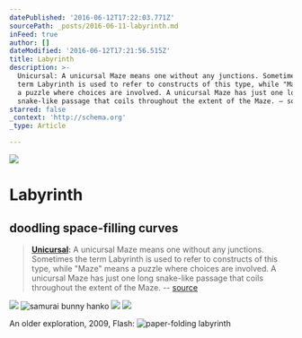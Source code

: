 ```yaml
---
datePublished: '2016-06-12T17:22:03.771Z'
sourcePath: _posts/2016-06-11-labyrinth.md
inFeed: true
author: []
dateModified: '2016-06-12T17:21:56.515Z'
title: Labyrinth
description: >-
  Unicursal: A unicursal Maze means one without any junctions. Sometimes the
  term Labyrinth is used to refer to constructs of this type, while "Maze" means
  a puzzle where choices are involved. A unicursal Maze has just one long
  snake-like passage that coils throughout the extent of the Maze. – source
starred: false
_context: 'http://schema.org'
_type: Article

---
```

![](https://the-grid-user-content.s3-us-west-2.amazonaws.com/39e7e7b0-fc9b-417d-adc2-934005a35923.jpg)

# Labyrinth

## doodling space-filling curves

> **[Unicursal][0]:** A unicursal Maze means one without any junctions. Sometimes the term Labyrinth is used to refer to constructs of this type, while "Maze" means a puzzle where choices are involved. A unicursal Maze has just one long snake-like passage that coils throughout the extent of the Maze. -- [source][1]

![](https://the-grid-user-content.s3-us-west-2.amazonaws.com/9ec24933-8204-4eb1-bbd9-c59c0e416a5b.jpg)
![samurai bunny hanko](https://s3-us-west-2.amazonaws.com/the-grid-img/p/635ce4844a2198bd7daeb2e9f9c17f5a2018dd65.jpg)
![](https://s3-us-west-2.amazonaws.com/the-grid-img/p/08e3445b7b5421b5e956f7c7a54680b43bae3491.jpg)
![](https://the-grid-user-content.s3-us-west-2.amazonaws.com/71bbc08b-0732-4d8b-a67d-2db1f633f5bb.jpg)

An older exploration, 2009, Flash:
![paper-folding labyrinth](https://the-grid-user-content.s3-us-west-2.amazonaws.com/1334aa03-0f86-48fb-8b12-f35a183f6e3d.png)

[0]: http://www.astrolog.org/labyrnth/maze/unicursl.gif
[1]: http://www.astrolog.org/labyrnth/glossary.htm